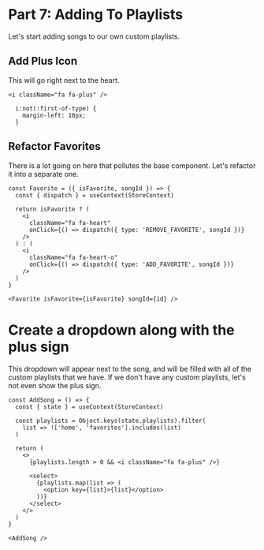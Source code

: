 # Part 7: Adding To Playlists

Let's start adding songs to our own custom playlists.

## Add Plus Icon

This will go right next to the heart.

```
<i className="fa fa-plus" />
```

```
  i:not(:first-of-type) {
    margin-left: 10px;
  }
```

## Refactor Favorites

There is a lot going on here that pollutes the base component. Let's refactor it into a separate one.

```
const Favorite = ({ isFavorite, songId }) => {
  const { dispatch } = useContext(StoreContext)

  return isFavorite ? (
    <i
      className="fa fa-heart"
      onClick={() => dispatch({ type: 'REMOVE_FAVORITE', songId })}
    />
  ) : (
    <i
      className="fa fa-heart-o"
      onClick={() => dispatch({ type: 'ADD_FAVORITE', songId })}
    />
  )
}
```

```
<Favorite isFavorite={isFavorite} songId={id} />
```

# Create a dropdown along with the plus sign

This dropdown will appear next to the song, and will be filled with all of the custom playlists that we have. If we don't have any custom playlists, let's not even show the plus sign.

```
const AddSong = () => {
  const { state } = useContext(StoreContext)

  const playlists = Object.keys(state.playlists).filter(
    list => !['home', 'favorites'].includes(list)
  )

  return (
    <>
      {playlists.length > 0 && <i className="fa fa-plus" />}

      <select>
        {playlists.map(list => (
          <option key={list}>{list}</option>
        ))}
      </select>
    </>
  )
}
```

```
<AddSong />
```
